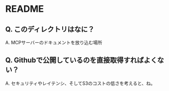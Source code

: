 # README

## Q. このディレクトリはなに？

A. MCPサーバーのドキュメントを放り込む場所

## Q. Githubで公開しているのを直接取得すればよくない？

A. セキュリティやレイテンシ、そしてS3のコストの低さを考えると、ね。


